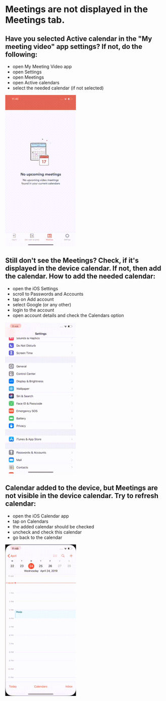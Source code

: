 # Meetings are not displayed in the Meetings tab.

## Have you selected Active calendar in the "My meeting video" app settings? If not, do the following: 
* open My Meeting Video app
* open Settings
* open Meetings
* open Active calendars
* select the needed calendar (if not selected)

![gif](IMG_0026.gif)


## Still don't see the Meetings? Check, if it's displayed in the device calendar. If not, then add the calendar. How to add the needed calendar: 
* open the iOS Settings
* scroll to Passwords and Accounts
* tap on Add account
* select Google (or any other)
* login to the account 
* open account details and check the Calendars option

![gif](IMG_0024.gif)


## Calendar added to the device, but Meetings are not visible in the device calendar. Try to refresh calendar:
* open the iOS Calendar app
* tap on Calendars
* the added calendar should be checked
* uncheck and check this calendar 
* go back to the calendar

![gif](IMG_0027.gif)

